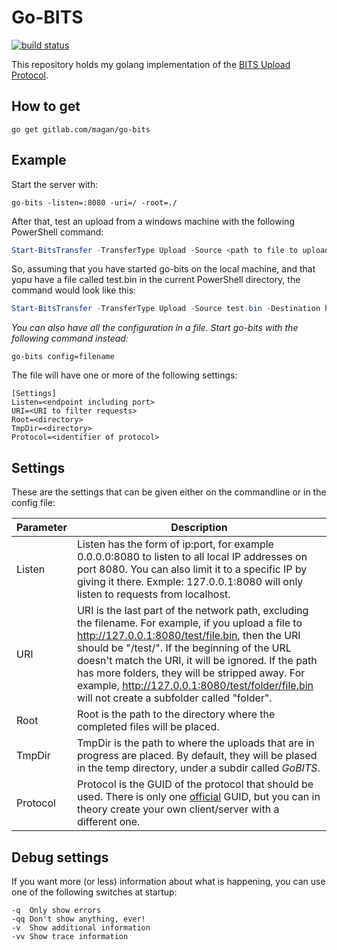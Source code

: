 # Go-BITS

[![build status](https://ci.gitlab.com/projects/5773/status.png?ref=master)](https://ci.gitlab.com/projects/5773)

This repository holds my golang implementation of the [BITS Upload Protocol](https://msdn.microsoft.com/en-us/library/aa362828(v=vs.85).aspx).

## How to get
```
go get gitlab.com/magan/go-bits
```

## Example
Start the server with:
```
go-bits -listen=:8080 -uri=/ -root=./
```

After that, test an upload from a windows machine with the following PowerShell command:
```powershell
Start-BitsTransfer -TransferType Upload -Source <path to file to upload> -Destination http://<hostname>:<port>/<filename>
```

So, assuming that you have started go-bits on the local machine, and that yopu have a file called test.bin in the current PowerShell directory, the command would look like this:
```powershell
Start-BitsTransfer -TransferType Upload -Source test.bin -Destination http://localhost:8080/test.bin
```

*You can also have all the configuration in a file. Start go-bits with the following command instead:*
```
go-bits config=filename
```

The file will have one or more of the following settings:
```
[Settings]
Listen=<endpoint including port>
URI=<URI to filter requests>
Root=<directory>
TmpDir=<directory>
Protocol=<identifier of protocol>
```

## Settings
These are the settings that can be given either on the commandline or in the config file:

|Parameter|Description|
|--------|---|
|Listen  |Listen has the form of ip:port, for example 0.0.0.0:8080 to listen to all local IP addresses on port 8080. You can also limit it to a specific IP by giving it there. Exmple: 127.0.0.1:8080 will only listen to requests from localhost.|
|URI     |URI is the last part of the network path, excluding the filename. For example, if you upload a file to http://127.0.0.1:8080/test/file.bin, then the URI should be "/test/". If the beginning of the URL doesn't match the URI, it will be ignored. If the path has more folders, they will be stripped away. For example, http://127.0.0.1:8080/test/folder/file.bin will not create a subfolder called "folder".|
|Root    |Root is the path to the directory where the completed files will be placed.|
|TmpDir  |TmpDir is the path to where the uploads that are in progress are placed. By default, they will be plased in the temp directory, under a subdir called *GoBITS*.|
|Protocol|Protocol is the GUID of the protocol that should be used. There is only one [official](https://msdn.microsoft.com/en-us/library/aa362833(v=vs.85).aspx) GUID, but you can in theory create your own client/server with a different one.|

## Debug settings
If you want more (or less) information about what is happening, you can use one of the following switches at startup:

    -q  Only show errors
    -qq Don't show anything, ever!
    -v  Show additional information
    -vv Show trace information